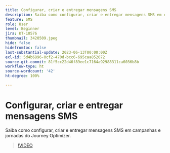 ```yaml
---
title: Configurar, criar e entregar mensagens SMS
description: Saiba como configurar, criar e entregar mensagens SMS em campanhas e jornadas do Journey Optimizer.
feature: SMS
role: User
level: Beginner
jira: KT-10576
thumbnail: 3420509.jpeg
hide: false
hidefromtoc: false
last-substantial-update: 2023-06-13T00:00:00Z
exl-id: 5d4b6896-0cf2-470d-bcc6-695caa852072
source-git-commit: 81f5cc22d46f89ee1c7164a92988311ca6036b8b
workflow-type: ht
source-wordcount: '42'
ht-degree: 100%

---
```


# Configurar, criar e entregar mensagens SMS

Saiba como configurar, criar e entregar mensagens SMS em campanhas e jornadas do Journey Optimizer.

>[!VIDEO](https://video.tv.adobe.com/v/3420509?quality=12&learn=on)
